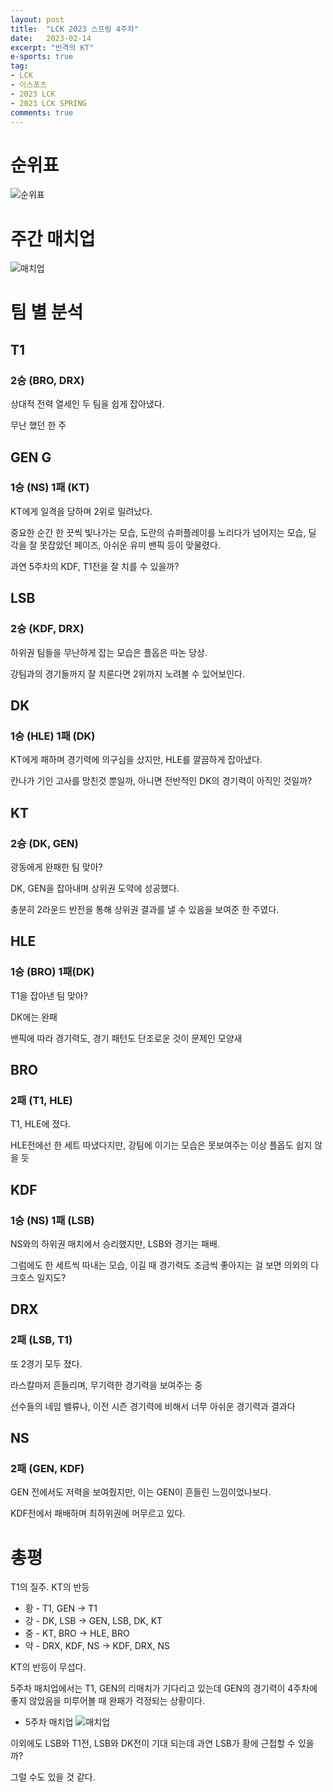 ```yaml
---
layout: post
title:  "LCK 2023 스프링 4주차"
date:   2023-02-14
excerpt: "반격의 KT"
e-sports: true
tag:
- LCK
- 이스포츠
- 2023 LCK
- 2023 LCK SPRING
comments: true
---
```


# 순위표

![순위표](../img/2023/lck/spring_week4.jpg)

# 주간 매치업

![매치업](../img/2023/lck/spring_week4_matchup.jpg)

# 팀 별 분석

## T1

### 2승 (BRO, DRX)

상대적 전력 열세인 두 팀을 쉽게 잡아냈다.

무난 했던 한 주

## GEN G

### 1승 (NS) 1패 (KT)

KT에게 일격을 당하며 2위로 밀려났다.

중요한 순간 한 끗씩 빛나가는 모습, 도란의 슈퍼플레이를 노리다가 넘어지는 모습, 딜 각을 잘 못잡았던 페이즈, 아쉬운 유미 밴픽 등이 맞물렸다.

과연 5주차의 KDF, T1전을 잘 치를 수 있을까?

## LSB

### 2승 (KDF, DRX)

하위권 팀들을 무난하게 잡는 모습은 플옵은 따논 당상.

강팀과의 경기들까지 잘 치룬다면 2위까지 노려볼 수 있어보인다.


## DK

### 1승 (HLE) 1패 (DK)

KT에게 패하며 경기력에 의구심을 샀지만, HLE를 깔끔하게 잡아냈다.

칸나가 기인 고사를 망친것 뿐일까, 아니면 전반적인 DK의 경기력이 아직인 것일까?

## KT

### 2승 (DK, GEN)

광동에게 완패한 팀 맞아?

DK, GEN을 잡아내며 상위권 도약에 성공했다.

충분히 2라운드 반전을 통해 상위권 결과를 낼 수 있음을 보여준 한 주였다.

## HLE

### 1승 (BRO) 1패(DK)

T1을 잡아낸 팀 맞아? 

DK에는 완패

밴픽에 따라 경기력도, 경기 패턴도 단조로운 것이 문제인 모양새

## BRO

### 2패 (T1, HLE)

T1, HLE에 졌다.

HLE전에선 한 세트 따냈다지만, 강팀에 이기는 모습은 못보여주는 이상 플옵도 쉽지 않을 듯

## KDF

### 1승 (NS) 1패 (LSB)

NS와의 하위권 매치에서 승리했지만, LSB와 경기는 패배.

그럼에도 한 세트씩 따내는 모습, 이길 때 경기력도 조금씩 좋아지는 걸 보면 의외의 다크호스 일지도?

## DRX

### 2패 (LSB, T1)

또 2경기 모두 졌다.

라스칼마저 흔들리며, 무기력한 경기력을 보여주는 중

선수들의 네임 밸류나, 이전 시즌 경기력에 비해서 너무 아쉬운 경기력과 결과다

## NS

### 2패 (GEN, KDF)

GEN 전에서도 저력을 보여줬지만, 이는 GEN이 흔들린 느낌이었나보다.

KDF전에서 패배하며 최하위권에 머무르고 있다.


# 총평

T1의 질주. KT의 반등

* 황 - T1, GEN -> T1
* 강 - DK, LSB -> GEN, LSB, DK, KT
* 중 - KT, BRO -> HLE, BRO
* 약 - DRX, KDF, NS -> KDF, DRX, NS

KT의 반등이 무섭다.

5주차 매치업에서는 T1, GEN의 리매치가 기다리고 있는데 GEN의 경기력이 4주차에 좋지 않았음을 미루어볼 때 완패가 걱정되는 상황이다.

* 5주차 매치업
    ![매치업](../img/2023/lck/spring_week5_matchup.png)

이외에도 LSB와 T1전, LSB와 DK전이 기대 되는데 과연 LSB가 황에 근접할 수 있을까?

그럴 수도 있을 것 같다.